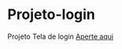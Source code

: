 # Projeto-login
 Projeto Tela de login
<a href=" https://roberto-henrique-c.github.io/Projeto-login/">Aperte aqui</a>
